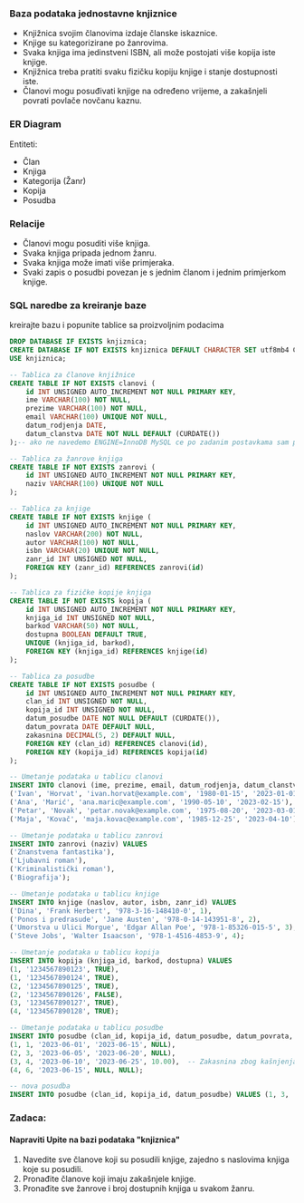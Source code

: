 ### Baza podataka jednostavne knjiznice
- Knjižnica svojim članovima izdaje članske iskaznice.
- Knjige su kategorizirane po žanrovima.
- Svaka knjiga ima jedinstveni ISBN, ali može postojati više kopija iste knjige.
- Knjižnica treba pratiti svaku fizičku kopiju knjige i stanje dostupnosti iste.
- Članovi mogu posuđivati ​​knjige na određeno vrijeme, a zakašnjeli povrati povlače novčanu kaznu.

### ER Diagram
Entiteti:
- Član
- Knjiga
- Kategorija (Žanr)
- Kopija
- Posudba

### Relacije
- Članovi mogu posuditi više knjiga.
- Svaka knjiga pripada jednom žanru.
- Svaka knjiga može imati više primjeraka.
- Svaki zapis o posudbi povezan je s jednim članom i jednim primjerkom knjige.

### SQL naredbe za kreiranje baze

kreirajte bazu i popunite tablice sa proizvoljnim podacima

```sql
DROP DATABASE IF EXISTS knjiznica;
CREATE DATABASE IF NOT EXISTS knjiznica DEFAULT CHARACTER SET utf8mb4 COLLATE utf8mb4_general_ci;
USE knjiznica;

-- Tablica za članove knjižnice
CREATE TABLE IF NOT EXISTS clanovi (
    id INT UNSIGNED AUTO_INCREMENT NOT NULL PRIMARY KEY,
    ime VARCHAR(100) NOT NULL,
    prezime VARCHAR(100) NOT NULL,
    email VARCHAR(100) UNIQUE NOT NULL,
    datum_rodjenja DATE,
    datum_clanstva DATE NOT NULL DEFAULT (CURDATE())
);-- ako ne navedemo ENGINE=InnoDB MySQL ce po zadanim postavkama sam postaviti InnoDB

-- Tablica za žanrove knjiga
CREATE TABLE IF NOT EXISTS zanrovi (
    id INT UNSIGNED AUTO_INCREMENT NOT NULL PRIMARY KEY,
    naziv VARCHAR(100) UNIQUE NOT NULL
);

-- Tablica za knjige
CREATE TABLE IF NOT EXISTS knjige (
    id INT UNSIGNED AUTO_INCREMENT NOT NULL PRIMARY KEY,
    naslov VARCHAR(200) NOT NULL,
    autor VARCHAR(100) NOT NULL,
    isbn VARCHAR(20) UNIQUE NOT NULL,
    zanr_id INT UNSIGNED NOT NULL,
    FOREIGN KEY (zanr_id) REFERENCES zanrovi(id)
);

-- Tablica za fizičke kopije knjiga
CREATE TABLE IF NOT EXISTS kopija (
    id INT UNSIGNED AUTO_INCREMENT NOT NULL PRIMARY KEY,
    knjiga_id INT UNSIGNED NOT NULL,
    barkod VARCHAR(50) NOT NULL,
    dostupna BOOLEAN DEFAULT TRUE,
    UNIQUE (knjiga_id, barkod),
    FOREIGN KEY (knjiga_id) REFERENCES knjige(id)
);

-- Tablica za posudbe
CREATE TABLE IF NOT EXISTS posudbe (
    id INT UNSIGNED AUTO_INCREMENT NOT NULL PRIMARY KEY,
    clan_id INT UNSIGNED NOT NULL,
    kopija_id INT UNSIGNED NOT NULL,
    datum_posudbe DATE NOT NULL DEFAULT (CURDATE()),
    datum_povrata DATE DEFAULT NULL,
    zakasnina DECIMAL(5, 2) DEFAULT NULL,
    FOREIGN KEY (clan_id) REFERENCES clanovi(id),
    FOREIGN KEY (kopija_id) REFERENCES kopija(id)
);

-- Umetanje podataka u tablicu clanovi
INSERT INTO clanovi (ime, prezime, email, datum_rodjenja, datum_clanstva) VALUES
('Ivan', 'Horvat', 'ivan.horvat@example.com', '1980-01-15', '2023-01-01'),
('Ana', 'Marić', 'ana.maric@example.com', '1990-05-10', '2023-02-15'),
('Petar', 'Novak', 'petar.novak@example.com', '1975-08-20', '2023-03-01'),
('Maja', 'Kovač', 'maja.kovac@example.com', '1985-12-25', '2023-04-10');

-- Umetanje podataka u tablicu zanrovi
INSERT INTO zanrovi (naziv) VALUES
('Znanstvena fantastika'),
('Ljubavni roman'),
('Kriminalistički roman'),
('Biografija');

-- Umetanje podataka u tablicu knjige
INSERT INTO knjige (naslov, autor, isbn, zanr_id) VALUES
('Dina', 'Frank Herbert', '978-3-16-148410-0', 1),
('Ponos i predrasude', 'Jane Austen', '978-0-14-143951-8', 2),
('Umorstva u Ulici Morgue', 'Edgar Allan Poe', '978-1-85326-015-5', 3),
('Steve Jobs', 'Walter Isaacson', '978-1-4516-4853-9', 4);

-- Umetanje podataka u tablicu kopija
INSERT INTO kopija (knjiga_id, barkod, dostupna) VALUES
(1, '1234567890123', TRUE),
(1, '1234567890124', TRUE),
(2, '1234567890125', TRUE),
(2, '1234567890126', FALSE),
(3, '1234567890127', TRUE),
(4, '1234567890128', TRUE);

-- Umetanje podataka u tablicu posudbe
INSERT INTO posudbe (clan_id, kopija_id, datum_posudbe, datum_povrata, zakasnina) VALUES
(1, 1, '2023-06-01', '2023-06-15', NULL),
(2, 3, '2023-06-05', '2023-06-20', NULL),
(3, 4, '2023-06-10', '2023-06-25', 10.00),  -- Zakasnina zbog kašnjenja
(4, 6, '2023-06-15', NULL, NULL);

-- nova posudba
INSERT INTO posudbe (clan_id, kopija_id, datum_posudbe) VALUES (1, 3, '2023-06-05');
```


### Zadaca:
#### Napraviti Upite na bazi podataka "knjiznica"
1. Navedite sve članove koji su posudili knjige, zajedno s naslovima knjiga koje su posudili.
2. Pronađite članove koji imaju zakašnjele knjige.
3. Pronađite sve žanrove i broj dostupnih knjiga u svakom žanru.